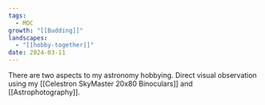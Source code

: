 ```yaml
---
tags:
  - MOC
growth: "[[Budding]]"
landscapes:
  - "[[hobby-together]]"
date: 2024-03-11
---
```

There are two aspects to my astronomy hobbying. Direct visual observation using my [[Celestron SkyMaster 20x80 Binoculars]] and [[Astrophotography]].



